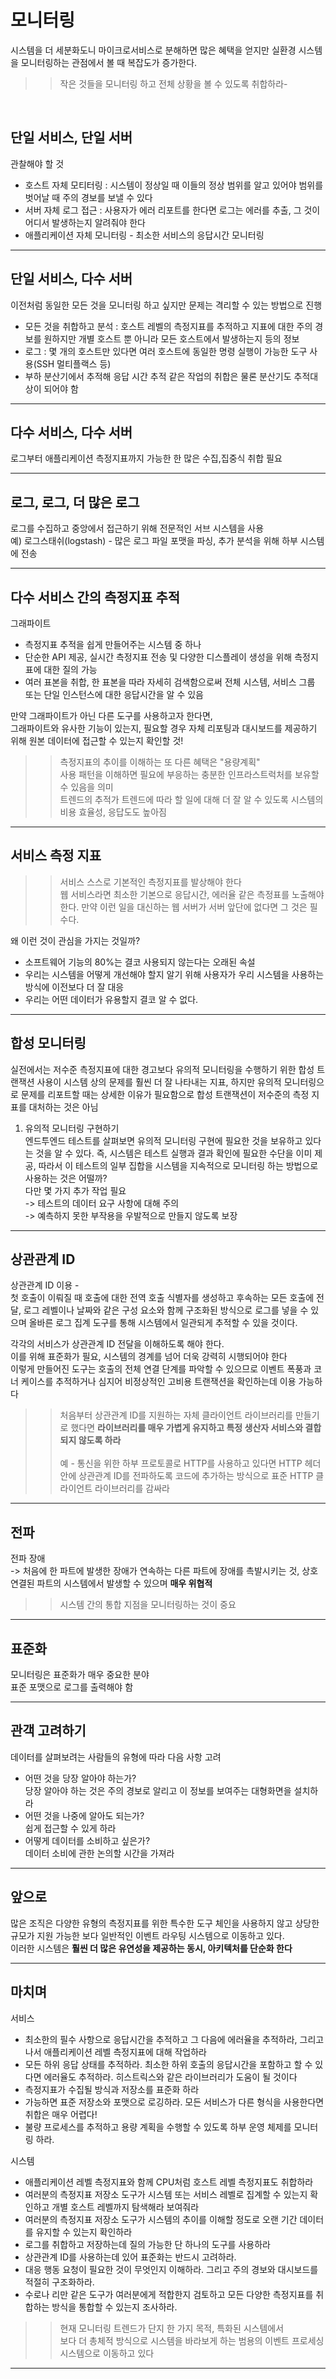 모니터링
=====
시스템을 더 세분화도니 마이크로서비스로 분해하면 많은 혜택을 얻지만 실환경 시스템을 모니터링하는 관점에서 볼 때 복잡도가 증가한다.
>> 작은 것들을 모니터링 하고 전체 상황을 볼 수 있도록 취합하라-
<br />

## 단일 서비스, 단일 서버
관찰해야 할 것
- 호스트 자체 모티터링 : 시스템이 정상일 때 이들의 정상 범위를 알고 있어야 범위를 벗어날 때 주의 경보를 보낼 수 있다
- 서버 자체 로그 접근 : 사용자가 에러 리포트를 한다면 로그는 에러를 추출, 그 것이 어디서 발생하는지 알려줘야 한다
- 애플리케이션 자체 모니터링 - 최소한 서비스의 응답시간 모니터링
*****

## 단일 서비스, 다수 서버
이전처럼 동일한 모든 것을 모니터링 하고 싶지만 문제는 격리할 수 있는 방법으로 진행
- 모든 것을 취합하고 분석 : 호스트 레벨의 측정지표를 추적하고 지표에 대한 주의 경보를 원하지만 개별 호스트 뿐 아니라 모든 호스트에서 발생하는지 등의 정보
- 로그 : 몇 개의 호스트만 있다면 여러 호스트에 동일한 명령 실행이 가능한 도구 사용(SSH 멀티플랙스 등)
- 부하 분산기에서 추적해 응답 시간 추적 같은 작업의 취합은 물론 분산기도 추적대상이 되어야 함
*****

## 다수 서비스, 다수 서버
로그부터 애플리케이션 측정지표까지 가능한 한 많은 수집,집중식 취합 필요
*****

## 로그, 로그, 더 많은 로그
로그를 수집하고 중앙에서 접근하기 위해 전문적인 서브 시스템을 사용<br/>
예) 로그스태쉬(logstash) - 많은 로그 파일 포맷을 파싱, 추가 분석을 위해 하부 시스템에 전송
*****

## 다수 서비스 간의 측정지표 추적
그래파이트
- 측정지표 추적을 쉽게 만들어주는 시스템 중 하나
- 단순한 API 제공, 실시간 측정지표 전송 및 다양한 디스플레이 생성을 위해 측정지표에 대한 질의 가능
- 여러 표본을 취합, 한 표본을 따라 자세히 검색함으로써 전체 시스템, 서비스 그룹 또는 단일 인스턴스에 대한 응답시간을 알 수 있음

만약 그래파이트가 아닌 다른 도구를 사용하고자 한다면, <br />
그래파이트와 유사한 기능이 있는지, 필요할 경우 자체 리포팅과 대시보드를 제공하기 위해 원본 데이터에 접근할 수 있는지 확인할 것!

>> 측정지표의 추이를 이해하는 또 다른 혜택은 "용량계획" <br/>
>> 사용 패턴을 이해하면 필요에 부응하는 충분한 인프라스트럭처를 보유할 수 있음을 의미<br/>
>> 트렌드의 추적가 트렌드에 따라 할 일에 대해 더 잘 알 수 있도록 시스템의 비용 효율성, 응답도도 높아짐

*****

## 서비스 측정 지표
>> 서비스 스스로 기본적인 측정지표를 발상해야 한다<br/>
>> 웹 서비스라면 최소한 기본으로 응답시간, 에러율 같은 측정표를 노출해야 한다. 만약 이런 일을 대신하는 웹 서버가 서버 앞단에 없다면 그 것은 필수다. 

왜 이런 것이 관심을 가지는 것일까?
- 소프트웨어 기능의 80%는 결코 사용되지 않는다는 오래된 속설
- 우리는 시스템을 어떻게 개선해야 할지 알기 위해 사용자가 우리 시스템을 사용하는 방식에 이전보다 더 잘 대응
- 우리는 어떤 데이터가 유용할지 결코 알 수 없다.
*****

## 합성 모니터링
실전에서는 저수준 측정지표에 대한 경고보다 유의적 모니터링을 수행하기 위한 합성 트랜잭션 사용이 시스템 상의 문제를 훨씬 더 잘 나타내는 지표, 하지만 유의적 모니터링으로 문제를 리포트할 때는 상세한 이유가 필요함으로 합성 트랜잭션이 저수준의 측정 지표를 대처하는 것은 아님
1. 유의적 모니터링 구현하기<br/>
엔드투엔드 테스트를 살펴보면 유의적 모니터링 구현에 필요한 것을 보유하고 있다는 것을 알 수 있다. 즉, 시스템은 테스트 실행과 결과 확인에 필요한 수단을 이미 제공, 따라서 이 테스트의 일부 집합을 시스템을 지속적으로 모니터링 하는 방법으로 사용하는 것은 어떨까? <br/>
다만 몇 가지 추가 작업 필요<br/>
-> 테스트의 데이터 요구 사항에 대해 주의<br/>
-> 예측하지 못한 부작용을 우발적으로 만들지 않도록 보장
*****

## 상관관계 ID
상관관계 ID 이용 -  <br/>
첫 호출이 이뤄질 때 호출에 대한 전역 호출 식별자를 생성하고 후속하는 모든 호출에 전달, 로그 레벨이나 날짜와 같은 구성 요소와 함께 구조화된 방식으로 로그를 넣을 수 있으며 올바른 로그 집계 도구를 통해 시스템에서 일관되게 추적할 수 있을 것이다.

각각의 서비스가 상관관계 ID 전달을 이해하도록 해야 한다.<br/>
이를 위해 표준화가 필요, 시스템의 경계를 넘어 더욱 강력히 시행되어야 한다<br/>
이렇게 만들어진 도구는 호출의 전체 연결 단계를 파악할 수 있으므로 이벤트 폭풍과 코너 케이스를 추적하거나 심지어 비정상적인 고비용 트랜잭션을 확인하는데 이용 가능하다

>> 처음부터 상관관계 ID를 지원하는 자체 클라이언트 라이브러리를 만들기로 했다면 __라이브러리를 매우 가볍게 유지하고 특정 생산자 서비스와 결합되지 않도록 하라__<br/><br/>
>> 예 - 통신을 위한 하부 프로토콜로 HTTP를 사용하고 있다면 HTTP 헤더 안에 상관관계 ID를 전파하도록 코드에 추가하는 방식으로 표준 HTTP 클라이언트 라이브러리를 감싸라
*****

## 전파
전파 장애<br/>
-> 처음에 한 파트에 발생한 장애가 연속하는 다른 파트에 장애를 촉발시키는 것, 상호 연결된 파트의 시스템에서 발생할 수 있으며 __매우 위협적__<br/>
>> 시스템 간의 통합 지점을 모니터링하는 것이 중요<br/>
*****

## 표준화
모니터링은 표준화가 매우 중요한 분야<br/>
표준 포맷으로 로그를 출력해야 함
*****

## 관객 고려하기
데이터를 살펴보려는 사람들의 유형에 따라 다음 사항 고려
- 어떤 것을 당장 알아야 하는가?<br/>
당장 알아야 하는 것은 주의 경보로 알리고 이 정보를 보여주는 대형화면을 설치하라
- 어떤 것을 나중에 알아도 되는가?<br/>
쉽게 접근할 수 있게 하라
- 어떻게 데이터를 소비하고 싶은가?<br/>
데이터 소비에 관한 논의할 시간을 가져라
*****

## 앞으로
많은 조직은 다양한 유형의 측정지표를 위한 특수한 도구 체인을 사용하지 않고 상당한 규모가 지원 가능한 보다 일반적인 이벤트 라우팅 시스템으로 이동하고 있다.<br/>
이러한 시스템은 __훨씬 더 많은 유연성을 제공하는 동시, 아키텍처를 단순화 한다__
*****

## 마치며
서비스
- 최소한의 필수 사항으로 응답시간을 추적하고 그 다음에 에러율을 추적하라, 그리고 나서 애플리케이션 레벨 측정지표에 대해 작업하라
- 모든 하위 응답 상태를 추적하라. 최소한 하위 호출의 응답시간을 포함하고 할 수 있다면 에러율도 추적하라. 히스트릭스와 같은 라이브러리가 도움이 될 것이다
- 측정지표가 수집될 방식과 저장소를 표준화 하라
- 가능하면 표준 저장소와 포맷으로 로깅하라. 모든 서비스가 다른 형식을 사용한다면 취합은 매우 어렵다!
- 불량 프로세스를 추적하고 용량 계획을 수행할 수 있도록 하부 운영 체제를 모니터링 하라.

시스템
- 애플리케이션 레벨 측정지표와 함께 CPU처럼 호스트 레벨 측정지표도 취합하라
- 여러분의 측정지표 저장소 도구가 시스템 또는 서비스 레벨로 집계할 수 있는지 확인하고 개별 호스트 레벨까지 탐색해라 보여줘라
- 여러분의 측정지표 저장소 도구가 시스템의 추이를 이해할 정도로 오랜 기간 데이터를 유지할 수 있는지 확인하라
- 로그를 취합하고 저장하는데 질의 가능한 단 하나의 도구를 사용하라
- 상관관계 ID를 사용하는데 있어 표준화는 반드시 고려하라.
- 대응 행동 요청이 필요한 것이 무엇인지 이해하라. 그리고 주의 경보와 대시보드를 적절히 구조화하라.
- 수로나 리만 같은 도구가 여러분에게 적합한지 검토하고 모든 다양한 측정지표를 취합하는 방식을 통합할 수 있는지 조사하라.

>> 현재 모니터링 트렌드가 단지 한 가지 목적, 특화된 시스템에서<br/>
>> 보다 더 총체적 방식으로 시스템을 바라보게 하는 범용의 이벤트 프로세싱 시스템으로 이동하고 있다
*****

